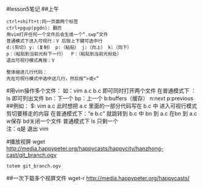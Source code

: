 #lesson5笔记
##上午

    ctrl+shift+t:同一页面两个标签
    ctrl+pgup(pgdn): 翻页
    用vim打开任何一个文件后会生成一个“.swp”文件
    普通模式下进入可视行：V 后按上下键可选中行
    d:(剪切) y:（复制） p:（粘贴） j:（向上） k:（向下）
    p：（粘贴到当前光标下一行）  P：（粘贴到当前光标处）
    退出可视行模式再按：V
    
    整体缩进几行代码：
    先在可视行模式中选中这几行，然后按“>或<”

#用vim操作多个文件：
    如：vim a.c b.c 即可同时打开两个文件
    在普通模式下 ：ls 即可列出文件
    bn：下一个 bp：上一个 b:buffers（缓存） n:next  p:previous
##例如：
    $: vim a.c  此时想把 a.c 里面的一部分代码写在 b.c 中
    进入可视行模式 剪切要移走的内容
    在普通模式下：“e b.c” 就跳转到 b.c 中
    bn 到 a.c  在bn 到 a.c  w保存 bd关闭一个文件
    普通模式下 ls  只剩一个  
    注：q是 退出 vim


#播放视屏
    wget http://media.happypeter.org/happycasts/happycity/hanzhong-cast/git_branch.ogv

    totem git_branch.ogv

##一次下载多个视屏文件
    wget-r http://media.happypeter.org/happycasts/
